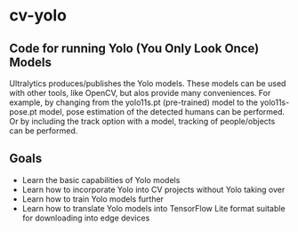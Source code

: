 # cv-yolo
## Code for running Yolo (You Only Look Once) Models

Ultralytics produces/publishes the Yolo models. These models can be used with other tools, like OpenCV, but alos provide many conveniences. For example, by changing from the yolo11s.pt (pre-trained) model to the yolo11s-pose.pt model, pose estimation of the detected humans can be performed. Or by including the track option with a model, tracking of people/objects can be performed. 

## Goals

* Learn the basic capabilities of Yolo models
* Learn how to incorporate Yolo into CV projects without Yolo taking over 
* Learn how to train Yolo models further
* Learn how to translate Yolo models into TensorFlow Lite format suitable for downloading into edge devices
